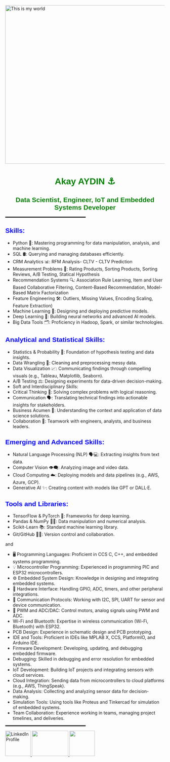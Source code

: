 <img src="https://github.com/akay35/image/blob/main/DALL%C2%B7E%202024-1.webp" alt="This is my world" width="580" height="500"/>   
<h1 style="color:green; font-family:Arial; text-align:center;">Akay AYDIN ⚓</h1>

<h2 style="color:green; font-family:Arial; text-align:center;">Data Scientist, Engineer, IoT and Embedded Systems Developer</h2>
<hr style="border: 1px solid rgba(0,0,0,0.1); width: 50%;">


<h2 style="color:blue; font-family:Arial; text-align:left;">Skills:</h2>

- Python 🐍: Mastering programming for data manipulation, analysis, and machine learning.
- SQL 🛢️: Querying and managing databases efficiently.
- CRM Analytics 📊: RFM Analysis- CLTV - CLTV Prediction
- Measurement Problems 📏: Rating Products, Sorting Products, Sorting Reviews, A/B Testing, Statical Hypothesis
- Recommendation Systems 🔍: Association Rule Learning, Item and User Based Collaborative Filtering, Content-Based Recommendation, Model-Based Matrix Factorization
- Feature Engineering 🛠️: Outliers, Missing Values, Encoding Scaling, Feature Extraction)
- Machine Learning 🤖: Designing and deploying predictive models.
- Deep Learning 🧠: Building neural networks and advanced AI models.
- Big Data Tools 🗂️: Proficiency in Hadoop, Spark, or similar technologies.

<h2 style="color:blue; font-family:Arial; text-align:left;">Analytical and Statistical Skills:</h2>

- Statistics & Probability 🎲: Foundation of hypothesis testing and data insights.
- Data Wrangling 🧹: Cleaning and preprocessing messy data.
- Data Visualization 📈: Communicating findings through compelling visuals (e.g., Tableau, Matplotlib, Seaborn).
- A/B Testing ⚖️: Designing experiments for data-driven decision-making.
- Soft and Interdisciplinary Skills:
- Critical Thinking 🧩: Solving complex problems with logical reasoning.
- Communication 🗣️: Translating technical findings into actionable insights for stakeholders.
- Business Acumen 💼: Understanding the context and application of data science solutions.
- Collaboration 🤝: Teamwork with engineers, analysts, and business leaders.

<h2 style="color:blue; font-family:Arial; text-align:left;">Emerging and Advanced Skills:</h2>

- Natural Language Processing (NLP) 🗣️💻: Extracting insights from text data.
- Computer Vision 👁️‍🗨️: Analyzing image and video data.
- Cloud Computing ☁️: Deploying models and data pipelines (e.g., AWS, Azure, GCP).
- Generative AI ✨: Creating content with models like GPT or DALL·E.

<h2 style="color:blue; font-family:Arial; text-align:left;">Tools and Libraries:</h2>

- TensorFlow & PyTorch 🔧: Frameworks for deep learning.
- Pandas & NumPy 🐼📐: Data manipulation and numerical analysis.
- Scikit-Learn 📚: Standard machine learning library.
- Git/GitHub 🧑‍💻: Version control and collaboration.
 
and

- 🖥️ Programming Languages: Proficient in CCS C, C++, and embedded systems programming. 
- 💡 Microcontroller Programming: Experienced in programming PIC and ESP32 microcontrollers. 
- ⚙️ Embedded System Design: Knowledge in designing and integrating embedded systems. 
- 🔌 Hardware Interface: Handling GPIO, ADC, timers, and other peripheral integrations. 
- 📡 Communication Protocols: Working with I2C, SPI, UART for sensor and device communication.
- 🔧 PWM and ADC/DAC: Control motors, analog signals using PWM and ADC.
- Wi-Fi and Bluetooth: Expertise in wireless communication (Wi-Fi, Bluetooth) with ESP32.
- PCB Design: Experience in schematic design and PCB prototyping.
- IDE and Tools: Proficient in IDEs like MPLAB X, CCS, PlatformIO, and Arduino IDE.
- Firmware Development: Developing, updating, and debugging embedded firmware.
- Debugging: Skilled in debugging and error resolution for embedded systems.
- IoT Development: Building IoT projects and integrating sensors with cloud services.
- Cloud Integration: Sending data from microcontrollers to cloud platforms (e.g., AWS, ThingSpeak).
- Data Analysis: Collecting and analyzing sensor data for decision-making.
- Simulation Tools: Using tools like Proteus and Tinkercad for simulation of embedded systems.
- Team Collaboration: Experience working in teams, managing project timelines, and deliveries.

<hr style="border: 1px solid rgba(0,0,0,0.1); width: 50%;">
<a href="https://www.linkedin.com/in/akayaydin/">
  <img src="https://upload.wikimedia.org/wikipedia/commons/e/e9/Linkedin_icon.svg" alt="LinkedIn Profile" width="80" height="80"/>
 </a>
 <a href="https://medium.com/@akay989/">
  <img src="https://miro.medium.com/v2/resize:fit:1358/1*jfdwtvU6V6g99q3G7gq7dQ.png" width="115" height="80"/>  
 </a>
  <a href="https://www.instagram.com/akaydin_electronics/">
   <img src="https://img.icons8.com/?size=100&id=32323&format=png&color=000000" width="80" height="80"/>
  </a>

<!---
akay35/akay35 is a ✨ special ✨ repository because its `README.md` (this file) appears on your GitHub profile.
You can click the Preview link to take a look at your changes.
--->
